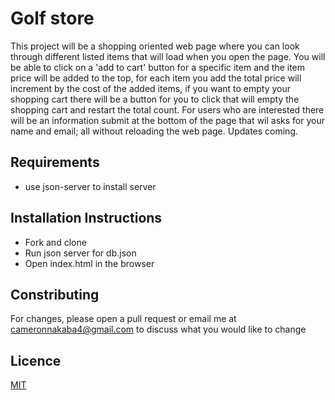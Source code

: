# Golf store
This project will be a shopping oriented web page where you can look through different listed items that will load when you open the page. You will be able to click on a 'add to cart' button for a specific item and the item price will be added to the top, for each item you add the total price will increment by the cost of the added items, if you want to empty your shopping cart there will be a button for you to click that will empty the shopping cart and restart the total count. For users who are interested there will be an information submit at the bottom of the page that wil asks for your name and email; all without reloading the web page.
Updates coming.


## Requirements
* use json-server to install server


## Installation Instructions
* Fork and clone
* Run json server for db.json
* Open index.html in the browser


## Constributing
For changes, please open a pull request or email me at cameronnakaba4@gmail.com to discuss what you would like to change

## Licence
[MIT](https://choosealicense.com/licenses/mit/)